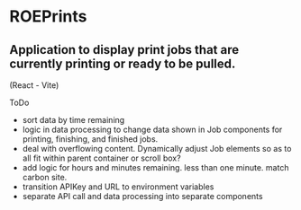# ROEPrints

## Application to display print jobs that are currently printing or ready to be pulled.

(React - Vite)

ToDo

- sort data by time remaining
- logic in data processing to change data shown in Job components for printing, finishing, and finished jobs.
- deal with overflowing content. Dynamically adjust Job elements so as to all fit within parent container or scroll box?
- add logic for hours and minutes remaining. less than one minute. match carbon site.
- transition APIKey and URL to environment variables
- separate API call and data processing into separate components
